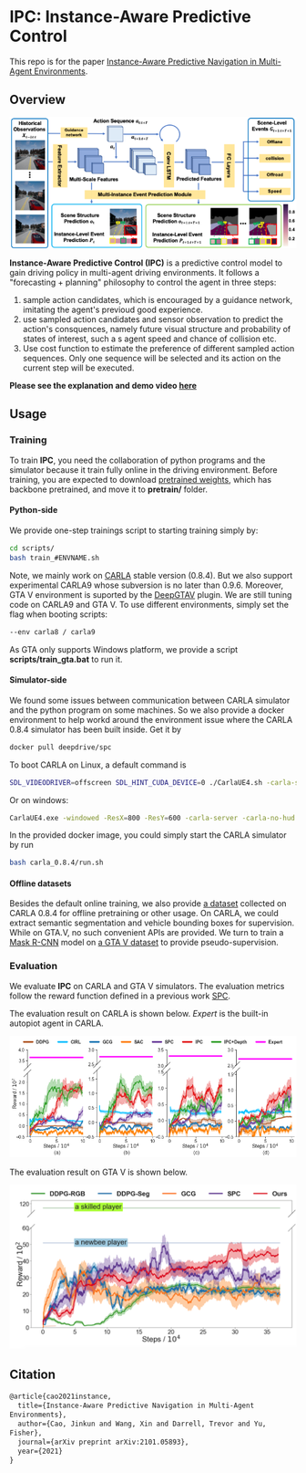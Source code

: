 # IPC: Instance-Aware Predictive Control

This repo is for the paper [Instance-Aware Predictive Navigation in Multi-Agent Environments](https://arxiv.org/abs/2101.05893). 

## Overview

![](assets/Framework.png)

**Instance-Aware Predictive Control (IPC)** is a predictive control model to gain driving policy in multi-agent driving environments. It follows a "forecasting + planning" philosophy to control the agent in three steps:

1. sample action candidates, which is encouraged by a guidance network, imitating the agent's previoud good experience.
2. use sampled action candidates and sensor observation to predict the action's consquences, namely future visual structure and probability of states of interest, such a s agent speed and chance of collision etc.
3. Use cost function to estimate the preference of different sampled action sequences. Only one sequence will be selected and its action on the current step will be executed.

**Please see the explanation and demo video [here](https://drive.google.com/file/d/1O7u_ifm0HZE1mBCEgnRW7aoyrX7WgEoZ/view?usp=sharing)**

## Usage

### Training

To train **IPC**, you need the collaboration of python programs and the simulator because it train fully online in the driving environment. Before training, you are expected to download [pretrained weights](https://drive.google.com/file/d/1O7u_ifm0HZE1mBCEgnRW7aoyrX7WgEoZ/view?usp=sharing), which has backbone pretrained, and move it to **pretrain/** folder.

#### Python-side

We provide one-step trainings script to starting training simply by: 

``` bash
cd scripts/
bash train_#ENVNAME.sh
```

Note, we mainly work on [CARLA](carla.org) stable version (0.8.4). But we also support experimental CARLA9 whose subversion is no later than 0.9.6. Moreover, GTA V environment is suported by the [DeepGTAV](https://github.com/aitorzip/DeepGTAV) plugin. We are still tuning code on CARLA9 and GTA V. To use different environments, simply set the flag when booting scripts:

``` bash
--env carla8 / carla9
```

As GTA only supports Windows platform, we provide a script **scripts/train_gta.bat** to run it.

#### Simulator-side

We found some issues between communication between CARLA simulator and the python program on some machines. So we also provide a docker environment to help workd around the environment issue where the CARLA 0.8.4 simulator has been built inside. Get it by

``` bash
docker pull deepdrive/spc
```

To boot CARLA on Linux, a default command is 

``` bash
SDL_VIDEODRIVER=offscreen SDL_HINT_CUDA_DEVICE=0 ./CarlaUE4.sh -carla-settings=Example.CarlaSettings.ini -windowed -ResX=256 -ResY=256 -carla-server -carla-no-hud
```

Or on windows:

``` bash
CarlaUE4.exe -windowed -ResX=800 -ResY=600 -carla-server -carla-no-hud -carla-settings=Example.CarlaSettings.ini
```

In the provided docker image, you could simply start the CARLA simulator by run

```bash
bash carla_0.8.4/run.sh
```

#### Offline datasets

Besides the default online training, we also provide [a dataset](https://drive.google.com/file/d/1gYXt1FMm3XGsit9RgT728_27BQ0J7Slq/view?usp=sharing) collected on CARLA 0.8.4 for offline pretraining or other usage. On CARLA, we could extract semantic segmentation and vehicle bounding boxes for supervision. While on GTA.V, no such convenient APIs are provided. We turn to train a [Mask R-CNN](https://github.com/matterport/Mask_RCNN) model on [a GTA V dataset](https://download.visinf.tu-darmstadt.de/data/from_games/) to provide pseudo-supervision.

### Evaluation

We evaluate **IPC** on CARLA and GTA V simulators. The evaluation metrics follow the reward function defined in a previous work [SPC](https://go.yf.io/spc-paper).  

The evaluation result on CARLA is shown below. *Expert* is the built-in autopiot agent in CARLA.

![Evaluation on CARLA](assets/carla_curves_new.png)

The evaluation result on GTA V is shown below.

![](assets/gta_reward_curves.png)

## Citation

```
@article{cao2021instance,
  title={Instance-Aware Predictive Navigation in Multi-Agent Environments},
  author={Cao, Jinkun and Wang, Xin and Darrell, Trevor and Yu, Fisher},
  journal={arXiv preprint arXiv:2101.05893},
  year={2021}
}
```

